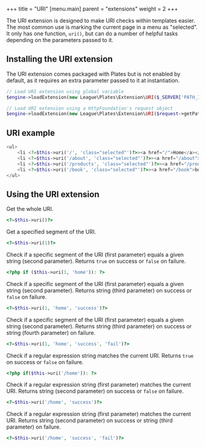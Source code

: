 +++
title = "URI"
[menu.main]
parent = "extensions"
weight = 2
+++

The URI extension is designed to make URI checks within templates easier. The most common use is marking the current page in a menu as "selected". It only has one function, `uri()`, but can do a number of helpful tasks depending on the parameters passed to it.

## Installing the URI extension

The URI extension comes packaged with Plates but is not enabled by default, as it requires an extra parameter passed to it at instantiation.

~~~ php
// Load URI extension using global variable
$engine->loadExtension(new League\Plates\Extension\URI($_SERVER['PATH_INFO']));

// Load URI extension using a HttpFoundation's request object
$engine->loadExtension(new League\Plates\Extension\URI($request->getPathInfo()));
~~~

## URI example

~~~ php
<ul>
    <li <?=$this->uri('/', 'class="selected"')?>><a href="/">Home</a></li>
    <li <?=$this->uri('/about', 'class="selected"')?>><a href="/about">About</a></li>
    <li <?=$this->uri('/products', 'class="selected"')?>><a href="/products">Products</a></li>
    <li <?=$this->uri('/book', 'class="selected"')?>><a href="/book">book</a></li>
</ul>
~~~

## Using the URI extension

Get the whole URI.

~~~ php
<?=$this->uri()?>
~~~

Get a specified segment of the URI.

~~~ php
<?=$this->uri(1)?>
~~~

Check if a specific segment of the URI (first parameter) equals a given string (second parameter). Returns `true` on success or `false` on failure.

~~~ php
<?php if ($this->uri(1, 'home')): ?>
~~~

Check if a specific segment of the URI (first parameter) equals a given string (second parameter). Returns string (third parameter) on success or `false` on failure.

~~~ php
<?=$this->uri(1, 'home', 'success')?>
~~~

Check if a specific segment of the URI (first parameter) equals a given string (second parameter). Returns string (third parameter) on success or string (fourth parameter) on failure.

~~~ php
<?=$this->uri(1, 'home', 'success', 'fail')?>
~~~

Check if a regular expression string matches the current URI. Returns `true` on success or `false` on failure.

~~~ php
<?php if($this->uri('/home')): ?>
~~~

Check if a regular expression string (first parameter) matches the current URI. Returns string (second parameter) on success or `false` on failure.

~~~ php
<?=$this->uri('/home', 'success')?>
~~~

Check if a regular expression string (first parameter) matches the current URI. Returns string (second parameter) on success or string (third parameter) on failure.

~~~ php
<?=$this->uri('/home', 'success', 'fail')?>
~~~